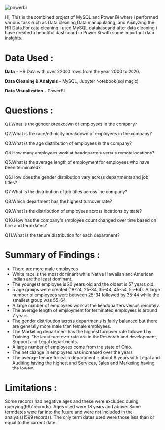 ![powerbi](https://user-images.githubusercontent.com/132553412/236877017-dcd16b3f-013b-44b4-ac2c-e00820b5fc00.PNG)

Hi, This is the combined project of MySQL and Power Bi where i performed various task such as Data cleaning,Data manupulating,
and Analyzing the HR Data.For data cleaning i used MySQL databaseand after data cleaning i have created a beautiful dashboard 
in Power Bi with some important data insights.

# Data Used :
**Data** - HR Data with over 22000 rows from the year 2000 to 2020.

**Data Cleaning & Analysis** - MySQL, Jupyter Notebook(sql magic)

**Data Visualization** - PowerBI

# Questions :
Q1.What is the gender breakdown of employees in the company?

Q2.What is the race/ethnicity breakdown of employees in the company?

Q3.What is the age distribution of employees in the company?

Q4.How many employees work at headquarters versus remote locations?

Q5.What is the average length of employment for employees who have been terminated?

Q6.How does the gender distribution vary across departments and job titles?

Q7.What is the distribution of job titles across the company?

Q8.Which department has the highest turnover rate?

Q9.What is the distribution of employees across locations by state?

Q10.How has the company's employee count changed over time based on hire and term dates?

Q11.What is the tenure distribution for each department?

# Summary of Findings :
*  There are more male employees
* White race is the most dominant while Native Hawaiian and American Indian are the least dominant.
* The youngest employee is 20 years old and the oldest is 57 years old.
* 5 age groups were created (18-24, 25-34, 35-44, 45-54, 55-64). A large number of employees were between 25-34 followed by 35-44 while the smallest group was 55-64.
* A large number of employees work at the headquarters versus remotely.
* The average length of employment for terminated employees is around 7 years.
* The gender distribution across departments is fairly balanced but there are generally more male than female employees.
* The Marketing department has the highest turnover rate followed by Training. The least turn over rate are in the Research and development, Support and Legal departments.
* A large number of employees come from the state of Ohio.
* The net change in employees has increased over the years.
* The average tenure for each department is about 8 years with Legal and Auditing having the highest and Services, Sales and Marketing having the lowest.

# Limitations :
Some records had negative ages and these were excluded during querying(967 records). Ages used were 18 years and above.
Some termdates were far into the future and were not included in the analysis(1599 records). The only term dates used were those less than or equal to the current date.

